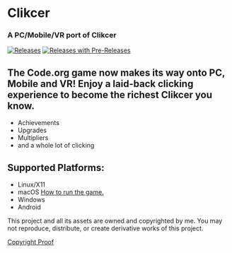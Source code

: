 # Clikcer
### A PC/Mobile/VR port of Clikcer

[![Releases](https://img.shields.io/github/v/release/Blockyheadman/Clikcer)](https://github.com/Blockyheadman/Clikcer/releases)
[![Releases with Pre-Releases](https://img.shields.io/github/v/release/Blockyheadman/Clikcer?include_prereleases)](https://github.com/Blockyheadman/Clikcer/releases)
<!-- [![Clikcer on Quest 2](https://img.shields.io/badge/Get-On%20Oculus%20Store-blue)](https://www.oculus.com/experiences/quest/5507840142677277/) -->

## The Code.org game now makes its way onto PC, Mobile and VR! Enjoy a laid-back clicking experience to become the richest Clikcer you know.
* Achievements
* Upgrades
* Multipliers
* and a whole lot of clicking

## Supported Platforms:
* Linux/X11
* macOS [How to run the game.](https://docs.godotengine.org/en/3.5/tutorials/export/running_on_macos.html?highlight=macOS#app-is-signed-including-ad-hoc-signatures-but-not-notarized)
* Windows
* Android
<!-- * Meta Quest 2 -->

This project and all its assets are owned and copyrighted by me. You may not reproduce, distribute, or create derivative works of this project.

[Copyright Proof](https://docs.github.com/en/repositories/managing-your-repositorys-settings-and-features/customizing-your-repository/licensing-a-repository#:~:text=You%27re%20under%20no%20obligation%20to%20choose%20a%20license.%20However%2C%20without%20a%20license%2C%20the%20default%20copyright%20laws%20apply%2C%20meaning%20that%20you%20retain%20all%20rights%20to%20your%20source%20code%20and%20no%20one%20may%20reproduce%2C%20distribute%2C%20or%20create%20derivative%20works%20from%20your%20work.)
